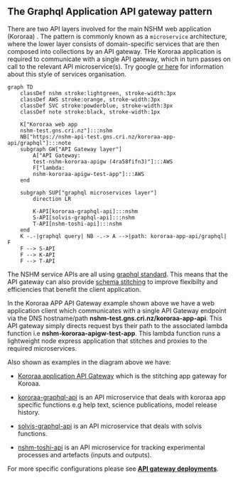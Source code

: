 ## The Graphql Application API gateway pattern
There are two API layers involved for the main NSHM web application (Kororaa) . The pattern is commonly known as  a `microservice` architecture, where the lower layer consists of domain-specific services that are then composed into collections by an API gateway. THe Kororaa application is required to communicate with a single API gateway, which in turn passes on call to the relevant API microservice(s). Try google [or here](https://microservices.io/index.html) for information about this style of services organisation.

```mermaid
graph TD
    classDef nshm stroke:lightgreen, stroke-width:3px
    classDef AWS stroke:orange, stroke-width:3px
    classDef SVC stroke:powderblue, stroke-width:3px
    classDef note stroke:black, stroke-width:1px
    
    K["Kororaa web app
    nshm-test.gns.cri.nz"]:::nshm
    NB["https://nshm-api-test.gns.cri.nz/kororaa-app-api/graphql"]:::note 
    subgraph GW["API Gateway layer"]
        A["API Gateway:
        test-nshm-kororaa-apigw (4ra58fifn3)"]:::AWS
        F["lambda:
        nshm-kororaa-apigw-test-app"]:::AWS
    end

    subgraph SUP["graphql microservices layer"]
        direction LR

        K-API[kororaa-graphql-api]:::nshm
        S-API[solvis-graphql-api]:::nshm
        T-API[nshm-toshi-api]:::nshm               
    end
    K -.-|graphql query| NB -.-> A -->|path: kororaa-app-api/graphql| F 
    F --> S-API
    F --> K-API
    F --> T-API 

```

The NSHM service APIs are all using [graphql standard](https://graphql.org/). This means that the API gateway can also provide [schema stitching](https://the-guild.dev/graphql/stitching/docs) to improve flexibilty and efficiencies that benefit the client application.

In the Kororaa APP API Gateway example shown above we have a web application client which communicates with a single API Gateway endpoint via the DNS hostname/path **nshm-test.gns.cri.nz/kororaa-app-api**. This API gateway simply directs request bys their path to the associated lambda function i.e **nshm-kororaa-apigw-test-app**. This lambda function runs a lightweight node express application that stitches and proxies to the required  microservices.

Also shown as examples in the diagram above we have:

 - [Kororaa application API Gateway](/nzshm-documentation/components/nshm_kororaa_apigw/) which is the stitching app gateway for Koroaa.

 - [kororaa-graphql-api](/nzshm-documentation/components/kororaa_graphql_api) is an API microservice that deals with kororaa app specific functions e.g help text, science publications, model release history. 

 - [solvis-graphql-api](/nzshm-documentation/components/solvis_graphql_api) is an API microservice that deals with solvis functions. 

 - [nshm-toshi-api](/nzshm-documentation/components/nshm_toshi_api) is an API microservice for tracking experimental processes and artefacts (inputs and outputs). 

 For more specific configurations please see **[API gateway deployments](./api_gateway_deployments)**.
